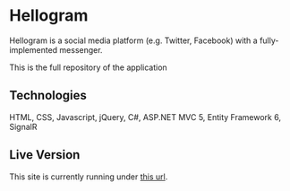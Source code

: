 # Hellogram
Hellogram is a social media platform (e.g. Twitter, Facebook) with a fully-implemented messenger.

This is the full repository of the application

## Technologies
HTML, CSS, Javascript, jQuery, C#, ASP.NET MVC 5, Entity Framework 6, SignalR

## Live Version
This site is currently running under [this url](http://www.hellogram.com).
